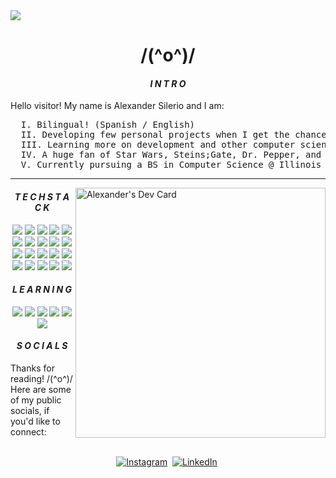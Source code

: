 <img align="center" src="https://scontent-ord5-1.xx.fbcdn.net/v/t39.30808-6/464774926_2274662829567476_894061963357997700_n.jpg?_nc_cat=110&ccb=1-7&_nc_sid=127cfc&_nc_ohc=FHVAQxQnCGIQ7kNvgFCvNLW&_nc_zt=23&_nc_ht=scontent-ord5-1.xx&_nc_gid=A_SSk0DdOLY9DLd9KbSN-KF&oh=00_AYCpYrajn69XOClFOXVejTr5Run6ESQOBKzrFCXI3Sv5ZA&oe=67243CB1" />

<p>
  <h1 align="center"><b> /(^o^)/ </b></h1>
</p>

<p>
  <h4 align="center"><b><em>I N T R O</em></b></h4>
</p>

<p>
  Hello visitor! My name is Alexander Silerio and I am:
</p>

<body>
  
<pre>
  I. Bilingual! (Spanish / English)
  II. Developing few personal projects when I get the chance
  III. Learning more on development and other computer science subjects like ML and AI
  IV. A huge fan of Star Wars, Steins;Gate, Dr. Pepper, and Megami Tensei
  V. Currently pursuing a BS in Computer Science @ Illinois Tech, working as a freelancer on the side
</pre>

<hr width="100%">
<a href="https://app.daily.dev/ylander"><img align= "right" src="https://api.daily.dev/devcards/v2/gPjbLco2kuduQNDlPsPfx.png?type=default&r=36u" width="400" alt="Alexander's Dev Card"/></a>

<p>
  <h4 align="center"><b><em>T E C H   S T A C K</em></b></h4>

  <div align="center">
    <img src="https://img.shields.io/badge/Linux-FCC624?style=for-the-badge&logo=linux&logoColor=black">
    <img src="https://img.shields.io/badge/html5-%23E34F26.svg?style=for-the-badge&logo=html5&logoColor=white">
    <img src= "https://img.shields.io/badge/css3-%231572B6.svg?style=for-the-badge&logo=css3&logoColor=white">
    <img src= "https://img.shields.io/badge/JavaScript-F7DF1E?style=for-the-badge&logo=javascript&logoColor=black">
    <img src= "https://img.shields.io/badge/python-darkblue.svg?style=for-the-badge&logo=python&logoColor=white">
    <img src= "https://img.shields.io/badge/Java-ED8B00?style=for-the-badge&logo=java&logoColor=white">
    <img src= "https://img.shields.io/badge/c-%2300599C.svg?style=for-the-badge&logo=c&logoColor=white">
    <img src= "https://img.shields.io/badge/adobeillustrator-%23FF9A00.svg?style=for-the-badge&logo=adobeillustrator&logoColor=white">
    <img src= "https://img.shields.io/badge/adobephotoshop-%2331A8FF.svg?style=for-the-badge&logo=adobephotoshop&logoColor=white">
    <img src= "https://img.shields.io/badge/Canva-%2300C4CC.svg?style=for-the-badge&logo=Canva&logoColor=white">
    <img src= "https://img.shields.io/badge/mysql-4479A1.svg?style=for-the-badge&logo=mysql&logoColor=white">
    <img src= "https://img.shields.io/badge/NeoVim-%2357A143.svg?&style=for-the-badge&logo=neovim&logoColor=white">
    <img src= "https://img.shields.io/badge/VIM-%2311AB00.svg?style=for-the-badge&logo=vim&logoColor=white">
    <img src= "https://img.shields.io/badge/latex-%23008080.svg?style=for-the-badge&logo=latex&logoColor=white">
    <img src= "https://img.shields.io/badge/markdown-%23000000.svg?style=for-the-badge&logo=markdown&logoColor=white">
    <img src= "https://img.shields.io/badge/Arch%20Linux-1793D1?logo=arch-linux&logoColor=fff&style=for-the-badge">
    <img src= "https://img.shields.io/badge/Windows-0078D6?style=for-the-badge&logo=windows&logoColor=white">
    <img src= "https://img.shields.io/badge/Notion-%23000000.svg?style=for-the-badge&logo=notion&logoColor=white">
    <img src= "https://img.shields.io/badge/git-%23F05033.svg?style=for-the-badge&logo=git&logoColor=white">
    <img src= "https://img.shields.io/badge/github-%23121011.svg?style=for-the-badge&logo=github&logoColor=white">
  </div>
</p>

<p>
  <h4 align="center"><b><em>L E A R N I N G</em></b></h4>

  <div align="center">
    <img src="https://img.shields.io/badge/elixir-%234B275F.svg?style=for-the-badge&logo=elixir&logoColor=white">
    <img src="https://img.shields.io/badge/OCaml-%23E98407.svg?style=for-the-badge&logo=ocaml&logoColor=white">
    <img src= "https://img.shields.io/badge/r-%23276DC3.svg?style=for-the-badge&logo=r&logoColor=white">
    <img src= "https://img.shields.io/badge/rust-%23000000.svg?style=for-the-badge&logo=rust&logoColor=white">
    <img src= "https://img.shields.io/badge/docker-%230db7ed.svg?style=for-the-badge&logo=docker&logoColor=white">
    <img src= "https://img.shields.io/badge/AWS-%23FF9900.svg?style=for-the-badge&logo=amazon-aws&logoColor=white">
  </div>
</p>



<p>
  <h4 align="center"><b><em>S O C I A L S</em></b></h4>
  Thanks for reading! /(^o^)/  Here are some of my public socials, if you'd like to connect:

<p align="center">
<br>
<a href="https://www.instagram.com/ylander.design/"><img src="https://img.shields.io/badge/instagram-%23E4405F.svg?&style=for-the-badge&logo=instagram&logoColor=white" alt="Instagram" /></a>&nbsp;
<a href="https://www.linkedin.com/in/alexander-silerio-b1422a209/"><img src="https://img.shields.io/badge/linkedin-%230077B5.svg?&style=for-the-badge&logo=linkedin&logoColor=white" alt="LinkedIn" /></a>&nbsp;
</p>
<br>
</body>



